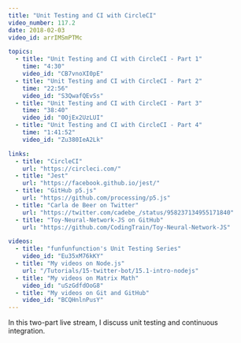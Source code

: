 ```yaml
---
title: "Unit Testing and CI with CircleCI"
video_number: 117.2
date: 2018-02-03
video_id: arrIMSmPTMc

topics:
  - title: "Unit Testing and CI with CircleCI - Part 1"
    time: "4:30"
    video_id: "CB7vnoXI0pE"
  - title: "Unit Testing and CI with CircleCI - Part 2"
    time: "22:56"
    video_id: "S3QwafQEvSs"
  - title: "Unit Testing and CI with CircleCI - Part 3"
    time: "38:40"
    video_id: "0OjEx2UzLUI"
  - title: "Unit Testing and CI with CircleCI - Part 4"
    time: "1:41:52"
    video_id: "Zu380IeA2Lk"

links:
  - title: "CircleCI"
    url: "https://circleci.com/"
  - title: "Jest"
    url: "https://facebook.github.io/jest/"
  - title: "GitHub p5.js"
    url: "https://github.com/processing/p5.js"
  - title: "Carla de Beer on Twitter"
    url: "https://twitter.com/cadebe_/status/958237134955171840"
  - title: "Toy-Neural-Network-JS on GitHub"
    url: "https://github.com/CodingTrain/Toy-Neural-Network-JS"

videos:
  - title: "funfunfunction's Unit Testing Series"
    video_id: "Eu35xM76kKY"
  - title: "My videos on Node.js"
    url: "/Tutorials/15-twitter-bot/15.1-intro-nodejs"
  - title: "My videos on Matrix Math"
    video_id: "uSzGdfdOoG8"
  - title: "My videos on Git and GitHub"
    video_id: "BCQHnlnPusY"
---
```


In this two-part live stream, I discuss unit testing and continuous integration.
